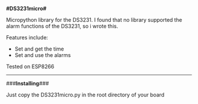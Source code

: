 **#DS3231micro#**

Micropython library for the DS3231. I found that no library supported the alarm functions of the DS3231, so i wrote this. 

Features include:

* Set and get the time
* Set and use the alarms

Tested on ESP8266

---

###**Installing**###

Just copy the DS3231micro.py in the root directory of your board

